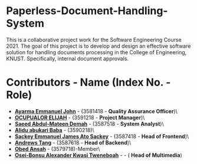 # Paperless-Document-Handling-System

This is a collaborative project work for the Software Engineering Course 2021.
The goal of this project is to develop and design an effective software solution for
handling documents processing in the College of Engineering, KNUST. Specifically,
internal document approvals.

# Contributors - Name (Index No. - Role)

- __[Ayarma Emmanuel John](https://github.com/EJAyarma)__ - (3581418 - __Quality Assurance Officer__)\
- __[OCUPUALOR ELIJAH](https://github.com/Koffi-Cobbin)__ - (3591218 - __Project Manager__)\
- __[Saeed Abdul-Mateen Demah](https://github.com/kin-saga)__ - (3587518 - __System Analyst__)\
- __[Alidu abukari Baba](https://github.com/khalid753)__ - (3590218)\
- __[Sackey Emmanuel James Ato Sackey](https://github.com/Ejasackey)__ - (3587418 - __Head of Frontend__)\
- __[Andrews Tang](https://github.com/cocastic8590)__ - (3587618 - __Head of Backend__)\
- __[Obed Ansah](https://github.com/obedansah)__ - (3579718)-Member\
- __[Osei-Bonsu Alexander Kwasi Tweneboah](https://github.com/TKJNR)__ - - ( __Head of Multimedia__)
